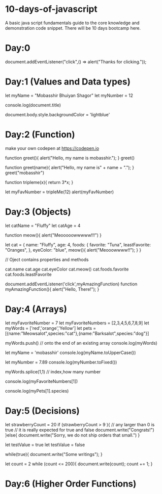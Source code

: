 # 10-days-of-javascript
A basic java script fundamentals guide to the core knowledge and demonstration code snippet. There will be 10 days bootcamp here.

Day:0
=======
document.addEventListener("click",() => alert("Thanks for clicking."));

Day:1 (Values and Data types)
=======

let myName = "Mobasshir Bhuiyan Shagor"
let myNumber = 12

console.log(document.title)

document.body.style.backgroundColor = 'lightblue'

Day:2 (Function)
=======

make your own codepen at https://codepen.io

function greet(){
  alert("Hello, my name is mobasshir.");
}
greet()

function greet(name){
  alert("Hello, my name is" + name + ".");
}
greet("mobasshir")

function tripleme(x){
  return 3*x;
}

let myFavNumber = tripleMe(12)
alert(myFavNumber)

Day:3 (Objects)
================

let catName = "Fluffy"
let catAge = 4

function meow(){
  alert("Meooooowwwww!!!")
}


let cat = {
  name: "Fluffy",
  age: 4,
  foods: {
    favorite: "Tuna",
    leastFavorite: "Oranges",
  },
  eyeColor: "blue",
  meow(){
  alert("Meooowwww!!");
  }
}

// Oject contains properties and methods

cat.name 
cat.age
cat.eyeColor
cat.meow()
cat.foods.favorite
cat.foods.leastFavorite

document.addEventListener('click',myAmazingFunction)
function myAmazingFunction(){
  alert("Hello, There!");
}

Day:4 (Arrays)
==============

let myFavoriteNumber = 7
let myFavoriteNumbers = [2,3,4,5,6,7,8,9]
let myWords = ['red','orange','Yellow']
let pets = [{name:"Meowsalot",species:"cat"},{name:"Barksalot",species:"dog"}]

myWords.push() // onto the end of an existing array
console.log(myWords)

let myName = 'mobasshir'
console.log(myName.toUpperCase())

let myNumber = 7.89
console.log(myNumber.toFixed())

myWords.splice(1,1) // index,how many number

console.log(myFavoriteNumbers[1])

console.log(myPets[1].species)

Day:5 (Decisions)
==================

let strawberryCount = 20
if (strawberryCount > 9 ){ // any larger than 0 is true // it is really expected for true and false
  document.write("Congrats!")
}else{
  document.write("Sorry, we do not ship orders that small.")
}

let testValue = true
let testValue = false 

while(true){
  document.write("Some writings");
}

let count = 2
while (count <= 200){
  document.write(count);
  count += 1;
}


Day:6 (Higher Order Functions)
===============================

